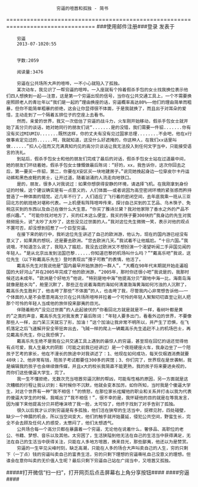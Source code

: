                        穷逼的喧嚣和孤独 - 简书
================================================================================
###使用邮件注册###登录        发表于


        
        穷逼
        2013-07-1020:55


        字数:2059

        阅读量:3476

        穷逼在公共场所大声的喧哗，一不小心就陷入了孤独。
        某次动车，我见识了一帮穷逼的喧哗。一入座就有个拎着假杀手包的女士找我换位表示他们四人想换到一起——注意，这是第一个穷逼出现的信号，当你在公共交通工具上，一个不需要换座照顾老人的青壮年以“我们是一起的”理由换座的话，穷逼概率高达80%——他们的理由简单而粗暴，但你不能简单粗暴的拒绝，这会让你显得很不体面，于是我就换了，而且出于对耳朵的爱惜，主动走到了一个隔着五排位子的空座上去看书。
        然而，亲爱的世界，我又一次低估了穷逼的战斗力，火车刚开始移动，假杀手包女士就开始了高分贝的谈话，她对她同行的朋友们说“.......是的没错，我们需要一件貂.......你有没有买过MIUMIU.......既然这样，你的丈夫有没有见过国家总理........不会吧，他在x行做事肯定见过的......呵，我就知道，这没什么好遮掩的，你这种人，在我们xx话里叫做......”扣人心弦而又充满真知灼见的高分贝谈话让我无法投入到任何文字当中，只能接受语言的洗礼。
        到站后，假杀手包女士和他的朋友们完成了最后的对话，假杀手包女士站在过道最中间，她的朋友们环绕着她，假杀手包女士慷慨做最后陈词：“好的，xx，我告诉你，这次你回去之后，第一要买一件貂，第二，你要在X安区买一块地建房子。”说完她挽起身边一位穿皮尔卡丹运动裤和黑色皮鞋的男士，让开过道，随着汹涌的人流走向地铁口。
        是的，朋友，很多人对我说过：如果你想获得安静的环境，请选择飞机。在我刚拿到身份证的时候，这个建议确实是有一点意义的，人们体面——或者说因为高空密闭环境的紧张感而矜持营造了一种体面的错觉。近几年不行了，人们适应了飞行着的密闭空间，去年底我乘一班从三亚回北方的航班绝对堪称代表。一上机便有阵阵喧哗传来，探讨自己买到的工艺品、乌木筷子、免税店买到的东西以及自己在做什么大生意。“你买了雅诗兰黛？我对他家除了香水之外的产品不感兴趣。”、“可能你找对地方了，买的红木这么便宜，我买的筷子要300块的”我身边的先生对我频频摇头，说“太吵了太吵了，这些没见过世面的人。”我对这位先生微微一笑，表示对他的观点不置可否，却没想到招惹了一个巨型穷逼。
        在接下来的航行中，我听这位先生讲述了自己的欧洲游，他认为，现在的国内游已经没有意义了，如果真的想玩，还是要去欧洲。“您去欧洲几天。”我试着不让他尴尬。“十日六国。”我说哦，不知道怎么说了，我陷入了尴尬，我没去过欧洲又不想扮演一个渴望听闻二手异国见闻的年轻人。“是从北京出发到法国巴黎......你知道巴黎的机场叫什么吗？”“戴高乐吧”我说，这位先生（以下称戴高乐先生）登时表现出“孺子可教”的表情，他活了。
        戴高乐先生对我说他是“国内最早开始旅游的一群人”，“大概在90年代末期就开始走遍祖国的大好河山”并在2005年完成了他的欧洲游，“2005年，那时你还很小吧”我说是的，我那时候还远未成年。“欧洲是个好地方”他说，“特别是地中海”他提高分贝“跟地中海一比，海南岛海就像是脏水沟”，舱里沉默了，那些正在说着海南的海如何清澈渤海黄海如何污浊的人沉默了，戴高乐先生胜利了，他击垮了那些“不体面”的人，也击垮了我，尽管我内心非常想告诉他——一个体面的人是不会愿意用高分贝在公共场所喧哗并拉着一个可怜的年轻人絮絮叨叨直至让别人把那个可怜的年轻人当成他的旅伴投来鄙夷的目光。
        伴随着舱内“没见过世面”的人此起彼伏的“你看回北方就是就是不一样，看树叶都是黄的”之类的声音，戴高乐先生对我发表了最后陈词：“年轻人要多出门，看看外边的世界，不要像那些人一样，出门呆三天就忘了形，加油！”这个加油让我非常不明所以，并产生了恐惧，在飞机落定之后飞速解开安全带狂奔出去，飞贼一样的爬上一辆戴高乐先生追赶不上的机场巴士，再见戴高乐先生，你让我恐惧了。
        戴高乐先生绝不是我在公共交通工具上遇到的最惊人的穷逼，甚至现在回忆的话还觉得他有点可爱，我人生最大的阴影（可能之前我已经讲过）是一个夜班硬座火车，我身边坐了一个陪孩子艺考的家长，他在不漫长的旅途中对我讲述了：1、他现在如何成功，每天仅烟酒消费就要40块；2、他非常有钱，陪孩子考试都要住300多的宾馆；3、你们完了，世界现在是世袭制，我是编辑我的孩子也会继续做传媒，并且x大的校长我简直不能更熟，我的孩子将来要进央视的，而你们这些傻逼大学生，完了。
        我一生不懂拒绝，无数次充当喧嚣穷逼沉默的帮凶，可能有性格的原因，另一方面就是这次糟糕的行程让我认识到：有时候你不沉默，他就会变本加厉。如你所知，当时我是个傻逼大学生，对这个世界有一种“我不相信！”的愤怒，在那位家长炫耀他的职业和关系并打击以我为代表的傻逼大学生的时候，我喊出了“我不相信！”，很不幸的是，我怀疑他的目的就是在等我发言，因为接下来他提高分贝并把唾沫喷了我一脸，太可怕了，他终于找到了对手告别了孤独。
        很久以后我才认识到穷逼是有多孤独，他们活在狭窄的生活当中，捉襟见肘，四处碰壁，缺少一个伸展的机会，所以当空间变大，他们的触手就开始蔓延，侵犯公共空间，野蛮生长，完全不会去顾及任何人的感受，太憋闷了，他们太想透气。
        公共场合每一个高分贝都在暴露着一个穷逼，无论他在说着什么，奢侈品、高职位的老公、书籍、梦想、音乐以及其他。太穷困了，生活狭隘到他无法在自己的生活当中获得满足，无法在自己的生活当中获得关注，只能在人多地方喧嚣，换来目光，那些鄙夷，他还以为是赞赏。
        穷逼的一生罕见尖峰时刻，缺乏高潮，只能在人多的场合大声叫卖自己的人生，穷的只剩下（一丁点）钱的穷逼叫卖自己的富贵生活，穷的只剩下理想的穷逼嘶吼自己没意义的理想。但谁会在意你叫卖的无价值人生呢？最后只剩下穷逼自己站在广阔当中，又喧嚣又孤独。
#####打开微信“扫一扫”，打开网页后点击屏幕右上角分享按钮####
        ####穷逼####
      